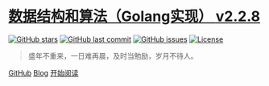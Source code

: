 <!-- _coverpage.md -->

# [数据结构和算法（Golang实现） **v2.2.8**](https://hunterhug.github.io/goa.c)

[![GitHub stars](https://img.shields.io/github/stars/hunterhug/goa.c.svg?style=social&label=Stars)](https://github.com/hunterhug/goa.c/stargazers)
[![GitHub last commit](https://img.shields.io/github/last-commit/hunterhug/goa.c.svg)](https://github.com/hunterhug/goa.c)
[![GitHub issues](https://img.shields.io/github/issues/hunterhug/goa.c.svg)](https://github.com/hunterhug/goa.c/issues)
[![License](https://img.shields.io/badge/license-Apache%202-4EB1BA.svg)](https://www.apache.org/licenses/LICENSE-2.0.html)

> 盛年不重来，一日难再晨，及时当勉励，岁月不待人。

[GitHub](https://github.com/hunterhug/goa.c)
[Blog](https://hunterhug.github.io/blog)
<a href="./#/README" target="_blank">开始阅读</a>